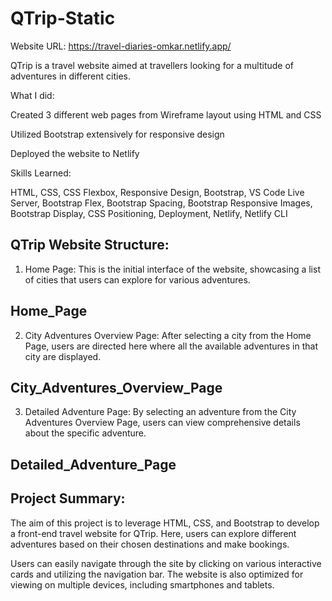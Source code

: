 
# QTrip-Static

Website URL: https://travel-diaries-omkar.netlify.app/


QTrip is a travel website aimed at travellers looking for a multitude of adventures in different cities.

What I did:

Created 3 different web pages from Wireframe layout using HTML and CSS

Utilized Bootstrap extensively for responsive design

Deployed the website to Netlify

Skills Learned:

HTML, CSS, CSS Flexbox, Responsive Design, Bootstrap, VS Code Live Server, Bootstrap Flex, Bootstrap Spacing, Bootstrap Responsive Images, Bootstrap Display, CSS Positioning, Deployment, Netlify, Netlify CLI

## QTrip Website Structure:
1. Home Page:
This is the initial interface of the website, showcasing a list of cities that users can explore for various adventures.

## Home_Page

2. City Adventures Overview Page:
After selecting a city from the Home Page, users are directed here where all the available adventures in that city are displayed.

## City_Adventures_Overview_Page

3. Detailed Adventure Page:
By selecting an adventure from the City Adventures Overview Page, users can view comprehensive details about the specific adventure.

## Detailed_Adventure_Page

## Project Summary:
The aim of this project is to leverage HTML, CSS, and Bootstrap to develop a front-end travel website for QTrip. Here, users can explore different adventures based on their chosen destinations and make bookings.

Users can easily navigate through the site by clicking on various interactive cards and utilizing the navigation bar.
The website is also optimized for viewing on multiple devices, including smartphones and tablets.
